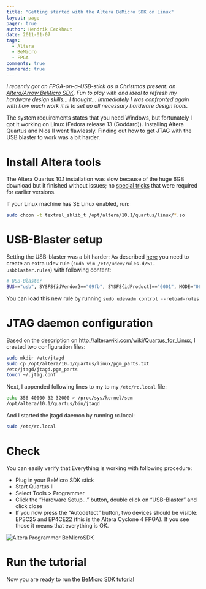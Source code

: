 ```yaml
---
title: "Getting started with the Altera BeMicro SDK on Linux"
layout: page 
pager: true
author: Hendrik Eeckhaut
date: 2011-01-07
tags: 
  - Altera
  - BeMicro
  - FPGA
comments: true
bannerad: true
---
```


*I recently got an FPGA-on-a-USB-stick as a Christmas present: an [Altera/Arrow BeMicro SDK](http://www.altera.com/b/bemicro-sdk.html"). Fun to play with and ideal to refresh my hardware design skills... I thought... Immediately I was confronted again with how much work it is to set up all necessary hardware design tools.*

The system requirements states that you need Windows, but fortunately I got it working on Linux (Fedora release 13 (Goddard)). Installing Altera Quartus and Nios II went flawlessly. Finding out how to get JTAG with the USB blaster to work was a bit harder.

# Install Altera tools

The Altera Quartus 10.1 installation was slow because of the huge 6GB download but it finished without issues; no [special tricks](http://fpga4u.epfl.ch/wiki/Install_Quartus_II) that were required for earlier versions.

If your Linux machine has SE Linux enabled, run:
```bash
sudo chcon -t textrel_shlib_t /opt/altera/10.1/quartus/linux/*.so
```

# USB-Blaster setup

Setting the USB-blaster was a bit harder:
As described [here](http://www.altera.com/download/drivers/dri-usb_b-lnx.html) you need to create an extra udev rule (`sudo vim /etc/udev/rules.d/51-usbblaster.rules`) with following content:
```bash
# USB-Blaster
BUS=="usb", SYSFS{idVendor}=="09fb", SYSFS{idProduct}=="6001", MODE="0666", PROGRAM="/bin/sh -c 'K=%k; K=$${K#usbdev}; printf /proc/bus/usb/%%03i/%%03i$${K%%%%.*} $${K#*.}'", RUN+="/bin/chmod 0666 %c"
```
You can load this new rule by running `sudo udevadm control --reload-rules`

# JTAG daemon configuration

Based on the description on <http://alterawiki.com/wiki/Quartus_for_Linux>, I created two
configuration files:
```bash
sudo mkdir /etc/jtagd
sudo cp /opt/altera/10.1/quartus/linux/pgm_parts.txt
/etc/jtagd/jtagd.pgm_parts
touch ~/.jtag.conf
```

Next, I appended following lines to my to my `/etc/rc.local` file:
```bash
echo 356 40000 32 32000 > /proc/sys/kernel/sem
/opt/altera/10.1/quartus/bin/jtagd
```

And I started the jtagd daemon by running rc.local:

```bash
sudo /etc/rc.local
```

# Check
You can easily verify that Everything is working with following procedure:

<ul>
<li> Plug in your BeMicro SDK stick
<li> Start Quartus II
<li> Select Tools > Programmer
<li> Click the “Hardware Setup...” button, double click on “USB-Blaster” and click close
<li> If you now press the “Autodetect” button, two devices should be visible: EP3C25 and EP4CE22 (this is the Altera Cyclone 4 FPGA). If you see those it means that everything is OK.
</ul>

![Altera Programmer BeMicroSDK](/img/tech/altera_programmer.png)

# Run the tutorial

Now you are ready to run the
[BeMicro SDK tutorial](http://www.arrownac.com/offers/altera-corporation/altera-bemicro/getting_started.html)